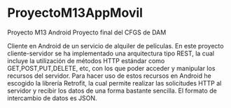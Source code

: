 # ProyectoM13AppMovil
Proyecto M13 Android
Proyecto final del CFGS de DAM

Cliente en Android de un servicio de alquiler de películas.
En este proyecto cliente-servidor se ha implementado una arquitectura tipo REST, la cual incluye la utilización de 
métodos HTTP estándar como GET,POST,PUT,DELETE, etc, con los que poder acceder y manipular los recursos del servidor.
Para hacer uso de estos recursos en Android he escogido la librería Retrofit, 
la cual permite realizar las solicitudes HTTP al servidor y recibir los datos de 
una forma bastante sencilla. El formato de intercambio de datos es JSON.
